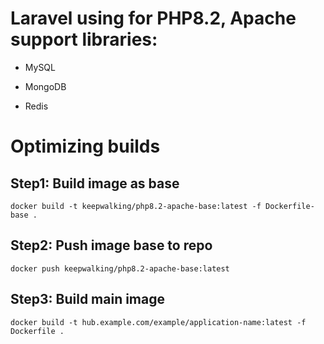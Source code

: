 # Laravel using for PHP8.2, Apache support libraries:

- MySQL

- MongoDB

- Redis

# Optimizing builds

## Step1: Build image as base

`docker build -t keepwalking/php8.2-apache-base:latest -f Dockerfile-base .`

## Step2: Push image base to repo

`docker push keepwalking/php8.2-apache-base:latest`

## Step3: Build main image

`docker build -t hub.example.com/example/application-name:latest -f Dockerfile .`



